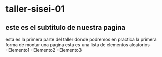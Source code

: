 # taller-sisei-01
## este es el subtitulo de nuestra pagina
esta es la primera parte del taller donde podremos en practica la primera forma de montar una pagina
esta es una lista de elementos aleatorios
+Elemento1
+Elemento2
+Elemento3
